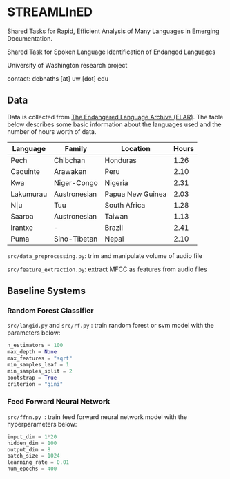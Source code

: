 # STREAMLInED
Shared Tasks for Rapid, Efficient Analysis of Many Languages in Emerging Documentation.

Shared Task for Spoken Language Identification of Endanged Languages

University of Washington research project

contact: debnaths [at] uw [dot] edu

## Data

Data is collected from [The Endangered Language Archive (ELAR)](https://www.elararchive.org/). The table below describes some basic information about the languages used and the number of hours worth of data.

| **Language** | **Family**   | **Location**     | **Hours** |
|--------------|--------------|------------------|-----------|
| Pech         | Chibchan     | Honduras         | 1.26      |
| Caquinte     | Arawaken     | Peru             | 2.10      |
| Kwa          | Niger-Congo  | Nigeria          | 2.31      |
| Lakumurau    | Austronesian | Papua New Guinea | 2.03      |
| N\|u         | Tuu          | South Africa     | 1.28      |
| Saaroa       | Austronesian | Taiwan           | 1.13      |
| Irantxe      | -            | Brazil           | 2.41      |
| Puma         | Sino-Tibetan | Nepal            | 2.10      |

`src/data_preprocessing.py`: trim and manipulate volume of audio file

`src/feature_extraction.py`: extract MFCC as features from audio files

## Baseline Systems

### Random Forest Classifier

`src/langid.py` and `src/rf.py` : train random forest or svm model with the parameters below:

```python
n_estimators = 100
max_depth = None
max_features = "sqrt"
min_samples_leaf = 1
min_samples_split = 2
bootstrap = True
criterion = "gini"
```

### Feed Forward Neural Network

`src/ffnn.py `: train feed forward neural network model with the hyperparameters below:

```python
input_dim = 1*20
hidden_dim = 100
output_dim = 8
batch_size = 1024
learning_rate = 0.01
num_epochs = 400
```